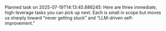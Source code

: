Planned task on 2025-07-19T14:13:45.886245: Here are three immediate, high-leverage tasks you can pick up next. Each is small in scope but moves us sharply toward “never getting stuck” and “LLM-driven self-improvement.”